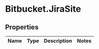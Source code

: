 # Bitbucket.JiraSite

## Properties

Name | Type | Description | Notes
------------ | ------------- | ------------- | -------------


